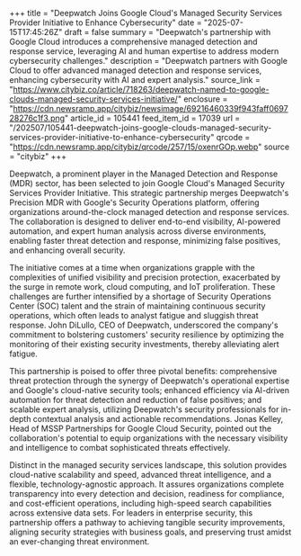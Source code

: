 +++
title = "Deepwatch Joins Google Cloud's Managed Security Services Provider Initiative to Enhance Cybersecurity"
date = "2025-07-15T17:45:26Z"
draft = false
summary = "Deepwatch's partnership with Google Cloud introduces a comprehensive managed detection and response service, leveraging AI and human expertise to address modern cybersecurity challenges."
description = "Deepwatch partners with Google Cloud to offer advanced managed detection and response services, enhancing cybersecurity with AI and expert analysis."
source_link = "https://www.citybiz.co/article/718263/deepwatch-named-to-google-clouds-managed-security-services-initiative/"
enclosure = "https://cdn.newsramp.app/citybiz/newsimage/69216460339f943faff069728276c1f3.png"
article_id = 105441
feed_item_id = 17039
url = "/202507/105441-deepwatch-joins-google-clouds-managed-security-services-provider-initiative-to-enhance-cybersecurity"
qrcode = "https://cdn.newsramp.app/citybiz/qrcode/257/15/oxenrGOp.webp"
source = "citybiz"
+++

<p>Deepwatch, a prominent player in the Managed Detection and Response (MDR) sector, has been selected to join Google Cloud's Managed Security Services Provider Initiative. This strategic partnership merges Deepwatch's Precision MDR with Google's Security Operations platform, offering organizations around-the-clock managed detection and response services. The collaboration is designed to deliver end-to-end visibility, AI-powered automation, and expert human analysis across diverse environments, enabling faster threat detection and response, minimizing false positives, and enhancing overall security.</p><p>The initiative comes at a time when organizations grapple with the complexities of unified visibility and precision protection, exacerbated by the surge in remote work, cloud computing, and IoT proliferation. These challenges are further intensified by a shortage of Security Operations Center (SOC) talent and the strain of maintaining continuous security operations, which often leads to analyst fatigue and sluggish threat response. John DiLullo, CEO of Deepwatch, underscored the company's commitment to bolstering customers' security resilience by optimizing the monitoring of their existing security investments, thereby alleviating alert fatigue.</p><p>This partnership is poised to offer three pivotal benefits: comprehensive threat protection through the synergy of Deepwatch's operational expertise and Google's cloud-native security tools; enhanced efficiency via AI-driven automation for threat detection and reduction of false positives; and scalable expert analysis, utilizing Deepwatch's security professionals for in-depth contextual analysis and actionable recommendations. Jonas Kelley, Head of MSSP Partnerships for Google Cloud Security, pointed out the collaboration's potential to equip organizations with the necessary visibility and intelligence to combat sophisticated threats effectively.</p><p>Distinct in the managed security services landscape, this solution provides cloud-native scalability and speed, advanced threat intelligence, and a flexible, technology-agnostic approach. It assures organizations complete transparency into every detection and decision, readiness for compliance, and cost-efficient operations, including high-speed search capabilities across extensive data sets. For leaders in enterprise security, this partnership offers a pathway to achieving tangible security improvements, aligning security strategies with business goals, and preserving trust amidst an ever-changing threat environment.</p>
